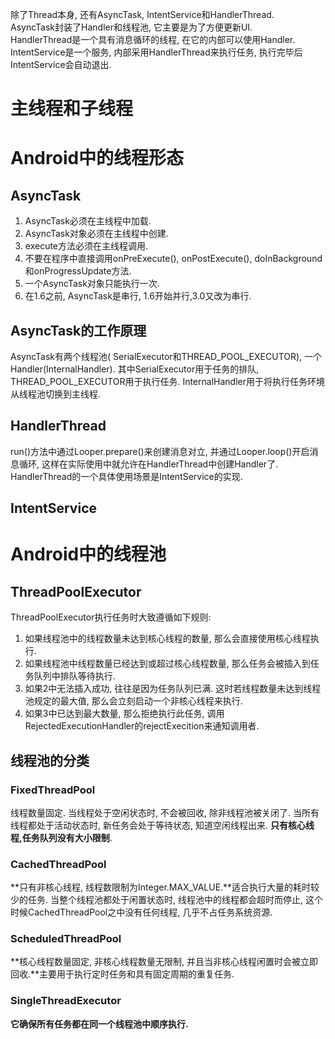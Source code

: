 除了Thread本身, 还有AsyncTask, IntentService和HandlerThread.  
AsyncTask封装了Handler和线程池, 它主要是为了方便更新UI.  
HandlerThread是一个具有消息循环的线程, 在它的内部可以使用Handler.  
IntentService是一个服务, 内部采用HandlerThread来执行任务, 执行完毕后IntentService会自动退出.

# 主线程和子线程
# Android中的线程形态
## AsyncTask
1. AsyncTask必须在主线程中加载.
2. AsyncTask对象必须在主线程中创建.
3. execute方法必须在主线程调用.
4. 不要在程序中直接调用onPreExecute(), onPostExecute(), doInBackground和onProgressUpdate方法.
5. 一个AsyncTask对象只能执行一次.
6. 在1.6之前, AsyncTask是串行, 1.6开始并行,3.0又改为串行.

## AsyncTask的工作原理
AsyncTask有两个线程池( SerialExecutor和THREAD_POOL_EXECUTOR), 一个Handler(InternalHandler). 其中SerialExecutor用于任务的排队, THREAD_POOL_EXECUTOR用于执行任务. InternalHandler用于将执行任务环境从线程池切换到主线程.

## HandlerThread
run()方法中通过Looper.prepare()来创建消息对立, 并通过Looper.loop()开启消息循环, 这样在实际使用中就允许在HandlerThread中创建Handler了.  
HandlerThread的一个具体使用场景是IntentService的实现.

## IntentService

# Android中的线程池
## ThreadPoolExecutor
ThreadPoolExecutor执行任务时大致遵循如下规则:
1. 如果线程池中的线程数量未达到核心线程的数量, 那么会直接使用核心线程执行.
2. 如果线程池中线程数量已经达到或超过核心线程数量, 那么任务会被插入到任务队列中排队等待执行.
3. 如果2中无法插入成功, 往往是因为任务队列已满. 这时若线程数量未达到线程池规定的最大值, 那么会立刻启动一个非核心线程来执行.
4. 如果3中已达到最大数量, 那么拒绝执行此任务, 调用RejectedExecutionHandler的rejectExecition来通知调用者.

## 线程池的分类
### FixedThreadPool
线程数量固定. 当线程处于空闲状态时, 不会被回收, 除非线程池被关闭了. 当所有线程都处于活动状态时, 新任务会处于等待状态, 知道空闲线程出来. **只有核心线程,任务队列没有大小限制**.

### CachedThreadPool
**只有非核心线程, 线程数限制为Integer.MAX_VALUE.**适合执行大量的耗时较少的任务. 当整个线程池都处于闲置状态时, 线程池中的线程都会超时而停止, 这个时候CachedThreadPool之中没有任何线程, 几乎不占任务系统资源. 

### ScheduledThreadPool
**核心线程数量固定, 非核心线程数量无限制, 并且当非核心线程闲置时会被立即回收.**主要用于执行定时任务和具有固定周期的重复任务.

### SingleThreadExecutor
**它确保所有任务都在同一个线程池中顺序执行.**